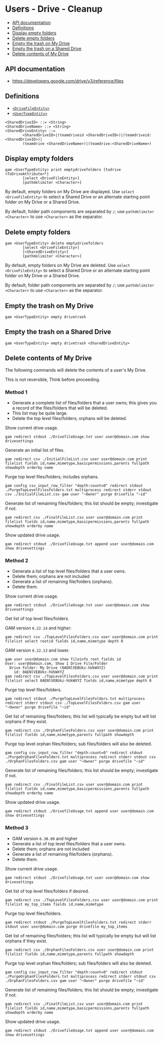 # Users - Drive - Cleanup
- [API documentation](#api-documentation)
- [Definitions](#definitions)
- [Display empty folders](#display-empty-folders)
- [Delete empty folders](#delete-empty-folders)
- [Empty the trash on My Drive](#empty-the-trash-on-my-drive)
- [Empty the trash on a Shared Drive](#empty-the-trash-on-a-shared-drive)
- [Delete contents of My Drive](#delete-contents-of-my-drive)

## API documentation
* https://developers.google.com/drive/v3/reference/files

## Definitions
* [`<DriveFileEntity>`](Drive-File-Selection)
* [`<UserTypeEntity>`](Collections-of-Users)

```
<SharedDriveID> ::= <String>
<SharedDriveName> ::= <String>
<SharedDriveEntity> ::=
        <SharedDriveID>|(teamdriveid <SharedDriveID>)|(teamdriveid:<SharedDriveID>)|
        (teamdrive <SharedDriveName>)|(teamdrive:<SharedDriveName>)
```
## Display empty folders
```
gam <UserTypeEntity> print emptydrivefolders [todrive <ToDriveAttribute>*]
        [select <DriveFileEntity>]
        [pathdelimiter <Character>]
```
By default, empty folders on My Drive are displayed. Use `select <DriveFileEntity>`
to select a Shared Drive or an alternate starting point folder on My Drive or a Shared Drive.

By default, folder path components are separated by `/`; use `pathdelimiter <Character>` to use `<Character>` as the separator.

## Delete empty folders
```
gam <UserTypeEntity> delete emptydrivefolders
        [select <DriveFileEntity>]
        [<SharedDriveEntity>]
        [pathdelimiter <Character>]
```
By default, empty folders on My Drive are deleted. Use `select <DriveFileEntity>`
to select a Shared Drive or an alternate starting point folder on My Drive or a Shared Drive.

By default, folder path components are separated by `/`; use `pathdelimiter <Character>` to use `<Character>` as the separator.

## Empty the trash on My Drive
```
gam <UserTypeEntity> empty drivetrash
```
## Empty the trash on a Shared Drive
```
gam <UserTypeEntity> empty drivetrash <SharedDriveEntity>
```
## Delete contents of My Drive

The following commands will delete the contents of a user's My Drive.

This is not reversible, Think before proceeding.

### Method 1
* Generate a complete list of files/folders that a user owns; this gives you a record of the files/folders that will be deleted. 
* This list may be quite large.
* Delete the top level files/folders; orphans will be deleted.

Show current drive usage.
```
gam redirect stdout ./DrivefileUsage.txt user user@domain.com show drivesettings
```
Generate an initial list of files.
```
gam redirect csv ./InitialFileList.csv user user@domain.com print filelist fields id,name,mimetype,basicpermissions,parents fullpath showdepth orderby name
```
Purge top level files/folders; includes orphans.
```
gam config csv_input_row_filter "depth:count=0" redirect stdout ./PurgeTopLevelFilesFolders.txt multiprocess redirect stderr stdout csv ./InitialFileList.csv gam user "~Owner" purge drivefile "~id"
```
Generate list of remaining files/folders; this list should be empty; investigate if not.
```
gam redirect csv ./FinalFileList.csv user user@domain.com print filelist fields id,name,mimetype,basicpermissions,parents fullpath showdepth orderby name
```
Show updated drive usage.
```
gam redirect stdout ./DrivefileUsage.txt append user user@domain.com show drivesettings
```
### Method 2
* Generate a list of top level files/folders that a user owns.
* Delete them; orphans are not included
* Generate a list of remaining file/folders (orphans).
* Delete them.

Show current drive usage.
```
gam redirect stdout ./DrivefileUsage.txt user user@domain.com show drivesettings
```
Get list of top level files/folders.

GAM version `6.22.14` and higher:
```
gam redirect csv ./TopLevelFilesFolders.csv user user@domain.com print filelist select rootid fields id,name,mimetype depth 0
```
GAM version `6.22.13` and lower.
```
gam user user@domain.com show fileinfo root fields id
User: user@domain.com, Show 1 Drive File/Folder
  Drive Folder: My Drive (0AENlVEBUkz-hUkWXYZ)
    id: 0AENlVEBUkz-hUkWXYZ
gam redirect csv ./TopLevelFilesFolders.csv user user@domain.com print filelist select 0AENlVEBUkz-hUkWXYZ fields id,name,mimetype depth 0
```
Purge top level files/folders.
```
gam redirect stdout ./PurgeTopLevelFilesFolders.txt multiprocess redirect stderr stdout csv ./TopLevelFilesFolders.csv gam user "~Owner" purge drivefile "~id"
```
Get list of remaining files/folders; this list will typically be empty but will list orphans if they exist.
```
gam redirect csv ./OrphanFilesFolders.csv user user@domain.com print filelist fields id,name,mimetype,parents fullpath showdepth
```
Purge top level orphan files/folders; sub files/folders will also be deleted.
```
gam config csv_input_row_filter "depth:count=0" redirect stdout ./PurgeOrphanFilesFolders.txt multiprocess redirect stderr stdout csv ./OrphanFilesFolders.csv gam user "~Owner" purge drivefile "~id"
```
Generate list of remaining files/folders; this list should be empty; investigate if not.
```
gam redirect csv ./FinalFileList.csv user user@domain.com print filelist fields id,name,mimetype,basicpermissions,parents fullpath showdepth orderby name
```
Show updated drive usage.
```
gam redirect stdout ./DrivefileUsage.txt append user user@domain.com show drivesettings
```
### Method 3
* GAM version `6.30.09` and higher
* Generate a list of top level files/folders that a user owns.
* Delete them; orphans are not included
* Generate a list of remaining file/folders (orphans).
* Delete them.

Show current drive usage.
```
gam redirect stdout ./DrivefileUsage.txt user user@domain.com show drivesettings
```
Get list of top level files/folders if desired.
```
gam redirect csv ./TopLevelFilesFolders.csv user user@domain.com print filelist my_top_items fields id,name,mimetype
```
Purge top level files/folders.
```
gam redirect stdout ./PurgeTopLevelFilesFolders.txt redirect stderr stdout user user@domain.com purge drivefile my_top_items
```
Get list of remaining files/folders; this list will typically be empty but will list orphans if they exist.
```
gam redirect csv ./OrphanFilesFolders.csv user user@domain.com print filelist fields id,name,mimetype,parents fullpath showdepth
```
Purge top level orphan files/folders; sub files/folders will also be deleted.
```
gam config csv_input_row_filter "depth:count=0" redirect stdout ./PurgeOrphanFilesFolders.txt multiprocess redirect stderr stdout csv ./OrphanFilesFolders.csv gam user "~Owner" purge drivefile "~id"
```
Generate list of remaining files/folders; this list should be empty; investigate if not.
```
gam redirect csv ./FinalFileList.csv user user@domain.com print filelist fields id,name,mimetype,basicpermissions,parents fullpath showdepth orderby name
```
Show updated drive usage.
```
gam redirect stdout ./DrivefileUsage.txt append user user@domain.com show drivesettings
```
